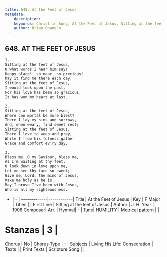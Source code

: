 ```yaml
---
title: 648. At the Feet of Jesus
metadata:
    description: 
    keywords: Christ in Song, At the Feet of Jesus, Sitting at the feet of Jesus, 
    author: Brian Onang'o
---
```



## 648. AT THE FEET OF JESUS

```txt
1.
Sitting at the feet of Jesus,
O what words I hear him say!
Happy place!  so near, so precious!
May it find me there each day;
Sitting at the feet of Jesus,
I would look upon the past,
For his love has been so gracious,
It has won my heart at last.

2.
Sitting at the feet of Jesus,
Where can mortal be more blest?
There I lay my sins and sorrows,
And, when weary, find sweet rest;
Sitting at the feet of Jesus,
There I love to weep and pray,
While I from his fulness gather
Grace and comfort ev'ry day.

3.
Bless me, O my Saviour, bless me,
As I'm waiting at thy feet,
O look down in love upon me,
Let me see thy face so sweet;
Give me, Lord, the mind of Jesus,
Make me holy as he is,
May I prove I've been with Jesus,
Who is all my righteousness.
```

- |   -  |
-------------|------------|
Title | At the Feet of Jesus |
Key | F Major |
Titles |  |
First Line | Sitting at the feet of Jesus |
Author | J. H.
Year | 1908
Composer| Arr. |
Hymnal|  - |
Tune| HUMILITY |
Metrical pattern | |
# Stanzas | 3 |
Chorus | No |
Chorus Type | - |
Subjects | Living His Life: Consecration |
Texts |  |
Print Texts | 
Scripture Song |  |
  
